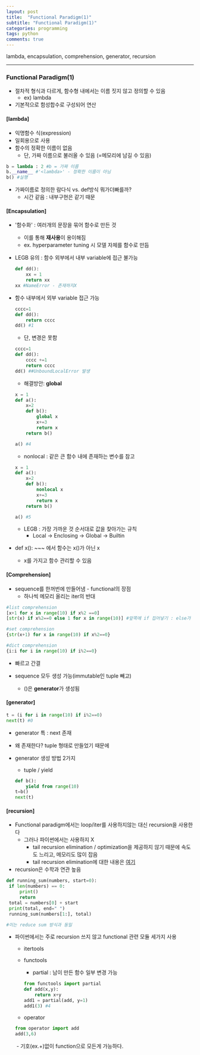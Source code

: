 ```yaml
---
layout: post
title:  "Functional Paradigm(1)"
subtitle: "Functional Paradigm(1)"
categories: programming
tags: python
comments: true
---
```


lambda, encapsulation, comprehension, generator, recursion

---

### Functional Paradigm(1)

- 절차적 형식과 다르게, 함수형 내에서는 이름 짓지 않고 정의할 수 있음
  - ex) lambda
- 기본적으로 함성합수로 구성되어 연산



#### [lambda]

- 익명함수 식(expression)
- 일회용으로 사용
- 함수의 정확한 이름이 없음
  - 단, 가짜 이름으로 불러올 수 있음 (=메모리에 남길 수 있음)

~~~python
b = lambda : 2 #b = 가짜 이름
b.__name__ #'<lambda>' - 정확한 이름이 아님
b() #실행
~~~

- 가짜이름로 정의한 람다식 vs. def방식 뭐가더빠를까?
  - 시간 같음 : 내부구현은 같기 때문



#### [Encapsulation]

- '함수화' : 여러개의 문장을 묶어 함수로 만든 것

  - 이를 통해 **재사용**이 용이해짐
  - ex. hyperparameter tuning 시 모델 자체를 함수로 만듬

- LEGB 유의 : 함수 외부에서 내부 variable에 접근 불가능

  ```python
  def dd():
      xx = 1
      return xx
  xx #NameError - 존재하지X
  ```

- 함수 내부에서 외부 variable 접근 가능

  ```python
  cccc=1
  def dd():
      return cccc
  dd() #1
  ```

  - 단, 변경은 못함

  ```python
  cccc=1
  def dd():
      cccc +=1
      return cccc
  dd() ##UnboundLocalError 발생
  ```

  - 해결방안: **global**

  ```python
  x = 1
  def a():
      x=2
      def b():
          global x
          x+=3
          return x
      return b()
  
  a() #4
  ```

  - nonlocal : 같은 큰 함수 내에 존재하는 변수를 참고

  ```python
  x = 1
  def a():
      x=2
      def b():
          nonlocal x
          x+=3
          return x
      return b()
  
  a() #5
  ```

  - LEGB : 가장 가까운 것 순서대로 값을 찾아가는 규칙
    - Local -> Enclosing -> Global -> Builtin

- def x(): ~~~ 에서 함수는 x()가 아닌 x

  - x를 가지고 함수 관리할 수 있음





#### [Comprehension]

- sequence를 한꺼번에 만들어냄 - functional의 장점
  - 하나씩 메모리 올리는 iter의 반대

~~~python
#list comprehension
[x+1 for x in range(10) if x%2 ==0] 
[str(x) if x%2==0 else 1 for x in range(10)] #앞쪽에 if 집어넣기 : else가 꼭 필요함

#set comprehension
{str(x+1) for x in range(10) if x%2==0}

#dict comprehension
{i:i for i in range(10) if i%2==0}
~~~

- 빠르고 간결

- sequence 모두 생성 가능(immutable인 tuple 빼고)

  - ()은 **generator**가 생성됨




#### [generator]

~~~python
t = (i for i in range(10) if i%2==0)
next(t) #0
~~~

- generator 특 : next 존재

- 왜 존재한다? tuple 형태로 만들었기 때문에 

- generator 생성 방법 2가지

  - tuple / yield

  ~~~python
  def b():
      yield from range(10)
  t=b()
  next(t)
  ~~~

  

#### [recursion]

- Functional paradigm에서는 loop/iter를 사용하지않는 대신 recursion을 사용한다
  - 그러나 파이썬에서는 사용하지 X
    - tail recursion elimination / optimization을 제공하지 않기 때문에 속도도 느리고, 메모리도 많이 잡음
    - tail recursion elimination에 대한 내용은 [여기](https://popo97kr.github.io)
- recursion은 수학과 연관 높음

~~~python
def running_sum(numbers, start=0):
 if len(numbers) == 0:
     print()
     return
 total = numbers[0] + start
 print(total, end=" ")
 running_sum(numbers[1:], total)

#이는 reduce sum 방식과 동일
~~~



- 파이썬에서는 주로 recursion 쓰지 않고 functional 관련 모듈 세가지 사용

  - itertools

  - functools

    - partial : 남이 만든 함수 일부 변경 가능

    ~~~python
    from functools import partial
    def add(x,y):
        return x+y
    add1 = partial(add, y=1)
    add1(3) #4
    ~~~

  - operator 

  ~~~python
  from operator import add
  add(3,6)
  ~~~

  ​		- 기호(ex.+)없이 function으로 모든게 가능하다.
